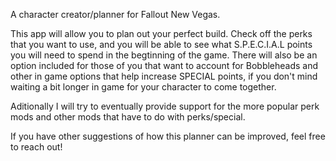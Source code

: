 
A character creator/planner for Fallout New Vegas.

This app will allow you to plan out your perfect build. Check off the perks that you want to use, and you will be able to see what S.P.E.C.I.A.L points you will need to spend in the begtinning of the game. There will also be an option included for those of you that want to account for Bobbleheads and other in game options that help increase SPECIAL points, if you don't mind waiting a bit longer in game for your character to come together.

Aditionally I will try to eventually provide support for the more popular perk mods and other mods that have to do with perks/special.


If you have other suggestions of how this planner can be improved, feel free to reach out!
